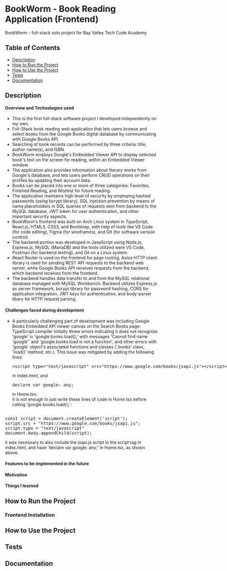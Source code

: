 # BookWorm - Book Reading Application (Frontend)
BookWorm - full-stack solo project for Bay Valley Tech Code Academy

## Table of Contents
- [Description](#description)
- [How to Run the Project](#how-to-run-the-project)
- [How to Use the Project](#how-to-use-the-project)
- [Tests](#tests)
- [Documentation](#documentation)

## Description
#### Overview and Technologies used
* This is the first full-stack software project I developed independently on my own.
* Full-Stack book reading web application that lets users browse and select books from the Google Books digital database by communicating with Google Books API. 
* Searching of book records can be performed by three criteria: title, author name(s), and ISBN.
* BookWorm employs Google's Embedded Viewer API to display selected book's text on the screen for reading, within an Embedded Viewer window.
* The application also provides information about literary works from Google's database, and lets users perform CRUD operations on their profiles by updating their account data.
* Books can be placed into one or more of three categories: Favorites, Finished Reading, and Wishlist for future reading.
* The application maintains high level of security by employing hashed passwords (using bcrypt library), SQL injection prevention by means of name placeholders in SQL queries of requests sent from backend to the MySQL database, JWT token for user authentication, and other important security aspects.
* BookWorm's frontend was built on Arch Linux system in TypeScript, React.js, HTML5, CSS3, and Bootstrap, with help of tools like VS Code (for code editing), Figma (for wireframes), and Git (for software version control).
* The backend portion was developed in JavaScript using Node.js, Express.js, MySQL (MariaDB) and the tools utilized were VS Code, Postman (for backend testing), and Git on a Linux system.
* React Router is used on the frontend for page routing, Axios HTTP client library is used for sending REST API requests to the backend web server, while Google Books API receives requests from the backend, which backend receives from the frontend.
* The backend handles data transfer to and from the MySQL relational database managed with MySQL Workbench. Backend utilizes Express.js as server framework, bcrypt library for password hashing, CORS for application integration, JWT keys for authentication, and body-parser libary for HTTP request parsing.

#### Challenges faced during development
* A particularly challenging part of development was including Google Books Embedded API viewer canvas on the Search Books page: TypeScript compiler initially threw errors indicating it does not recognize 'google' in 'google.books.load();' with messages 'Cannot find name 'google'' and 'google.books.load is not a function', and other errors with 'google' object's associated functions and classes ('.books' class, 'load()' method, etc.). 
This issue was mitigated by adding the following lines: <br>
<xmp><script type="text/javascript" src="https://www.google.com/books/jsapi.js"></script></xmp> in index.html, and<br>
<xmp>declare var google: any;</xmp> in Home.tsx; <br>
it is not enough to just write these lines of code in Home.tsx before calling 'google.books.load();':
<xmp>
const script = document.createElement('script');
script.src = "https://www.google.com/books/jsapi.js";
script.type = "text/javascript"
document.body.appendChild(script);
</xmp>
it was necessary to also include the jsapi.js script in the script tag in index.html, and have 'declare var google: any;' in Home.tsx, as shown above.


#### Features to be implemented in the future

#### Motivation

#### Things I learned

## How to Run the Project
### Frontend Installation

## How to Use the Project

## Tests

## Documentation
